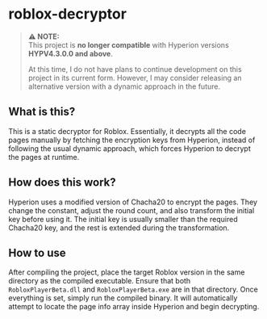# roblox-decryptor

> **⚠️ NOTE:**  
> This project is **no longer compatible** with Hyperion versions **HYPV4.3.0.0 and above**.
> 
> At this time, I do not have plans to continue development on this project in its current form. However, I may consider releasing an alternative version with a dynamic approach in the future.

## What is this?
This is a static decryptor for Roblox. Essentially, it decrypts all the code pages manually by fetching the encryption keys from Hyperion, instead of following the usual dynamic approach, which forces Hyperion to decrypt the pages at runtime.

## How does this work?
Hyperion uses a modified version of Chacha20 to encrypt the pages. They change the constant, adjust the round count, and also transform the initial key before using it. The initial key is usually smaller than the required Chacha20 key, and the rest is extended during the transformation.

## How to use
After compiling the project, place the target Roblox version in the same directory as the compiled executable. Ensure that both `RobloxPlayerBeta.dll` and `RobloxPlayerBeta.exe` are in that directory. Once everything is set, simply run the compiled binary. It will automatically attempt to locate the page info array inside Hyperion and begin decrypting.
